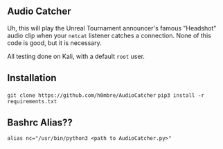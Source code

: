 ## Audio Catcher

Uh, this will play the Unreal Tournament announcer's famous "Headshot" audio clip when your `netcat` listener catches a connection. None of this code is good, but it is necessary. 

All testing done on Kali, with a default `root` user. 

## Installation
`git clone https://github.com/h0mbre/AudioCatcher`
`pip3 install -r requirements.txt`

## Bashrc Alias??
`alias nc="/usr/bin/python3 <path to AudioCatcher.py>"`
